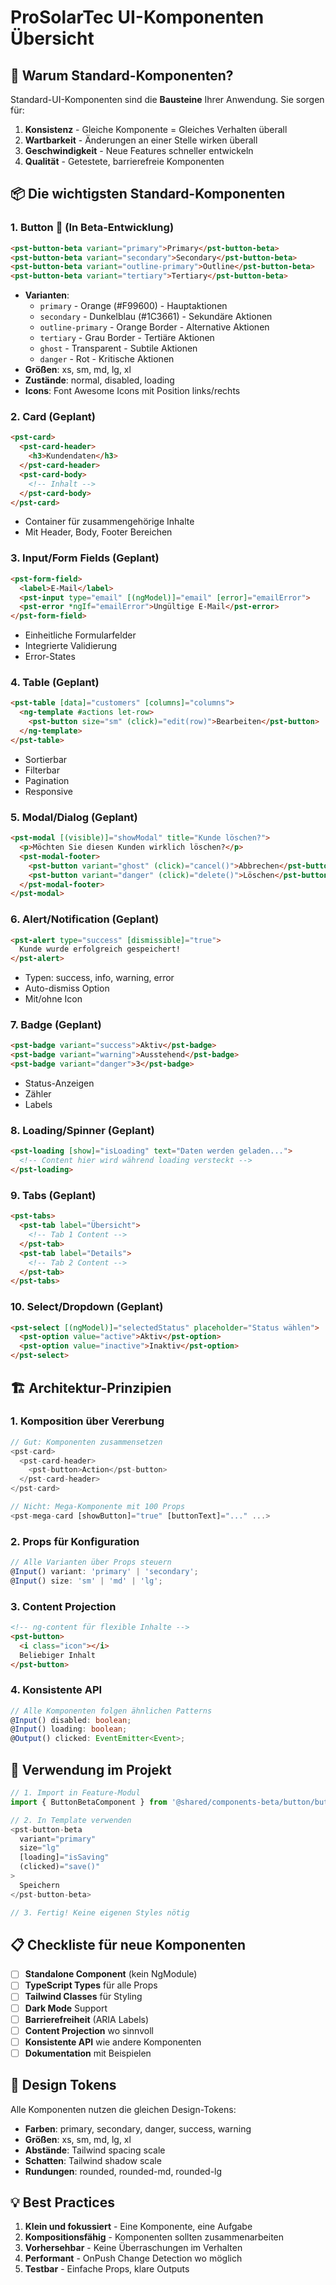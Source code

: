 # ProSolarTec UI-Komponenten Übersicht

## 🎯 Warum Standard-Komponenten?

Standard-UI-Komponenten sind die **Bausteine** Ihrer Anwendung. Sie sorgen für:

1. **Konsistenz** - Gleiche Komponente = Gleiches Verhalten überall
2. **Wartbarkeit** - Änderungen an einer Stelle wirken überall
3. **Geschwindigkeit** - Neue Features schneller entwickeln
4. **Qualität** - Getestete, barrierefreie Komponenten

## 📦 Die wichtigsten Standard-Komponenten

### 1. **Button** 🚧 (In Beta-Entwicklung)
```html
<pst-button-beta variant="primary">Primary</pst-button-beta>
<pst-button-beta variant="secondary">Secondary</pst-button-beta>
<pst-button-beta variant="outline-primary">Outline</pst-button-beta>
<pst-button-beta variant="tertiary">Tertiary</pst-button-beta>
```
- **Varianten**: 
  - `primary` - Orange (#F99600) - Hauptaktionen
  - `secondary` - Dunkelblau (#1C3661) - Sekundäre Aktionen
  - `outline-primary` - Orange Border - Alternative Aktionen
  - `tertiary` - Grau Border - Tertiäre Aktionen
  - `ghost` - Transparent - Subtile Aktionen
  - `danger` - Rot - Kritische Aktionen
- **Größen**: xs, sm, md, lg, xl
- **Zustände**: normal, disabled, loading
- **Icons**: Font Awesome Icons mit Position links/rechts

### 2. **Card** (Geplant)
```html
<pst-card>
  <pst-card-header>
    <h3>Kundendaten</h3>
  </pst-card-header>
  <pst-card-body>
    <!-- Inhalt -->
  </pst-card-body>
</pst-card>
```
- Container für zusammengehörige Inhalte
- Mit Header, Body, Footer Bereichen

### 3. **Input/Form Fields** (Geplant)
```html
<pst-form-field>
  <label>E-Mail</label>
  <pst-input type="email" [(ngModel)]="email" [error]="emailError">
  <pst-error *ngIf="emailError">Ungültige E-Mail</pst-error>
</pst-form-field>
```
- Einheitliche Formularfelder
- Integrierte Validierung
- Error-States

### 4. **Table** (Geplant)
```html
<pst-table [data]="customers" [columns]="columns">
  <ng-template #actions let-row>
    <pst-button size="sm" (click)="edit(row)">Bearbeiten</pst-button>
  </ng-template>
</pst-table>
```
- Sortierbar
- Filterbar
- Pagination
- Responsive

### 5. **Modal/Dialog** (Geplant)
```html
<pst-modal [(visible)]="showModal" title="Kunde löschen?">
  <p>Möchten Sie diesen Kunden wirklich löschen?</p>
  <pst-modal-footer>
    <pst-button variant="ghost" (click)="cancel()">Abbrechen</pst-button>
    <pst-button variant="danger" (click)="delete()">Löschen</pst-button>
  </pst-modal-footer>
</pst-modal>
```

### 6. **Alert/Notification** (Geplant)
```html
<pst-alert type="success" [dismissible]="true">
  Kunde wurde erfolgreich gespeichert!
</pst-alert>
```
- Typen: success, info, warning, error
- Auto-dismiss Option
- Mit/ohne Icon

### 7. **Badge** (Geplant)
```html
<pst-badge variant="success">Aktiv</pst-badge>
<pst-badge variant="warning">Ausstehend</pst-badge>
<pst-badge variant="danger">3</pst-badge>
```
- Status-Anzeigen
- Zähler
- Labels

### 8. **Loading/Spinner** (Geplant)
```html
<pst-loading [show]="isLoading" text="Daten werden geladen...">
  <!-- Content hier wird während loading versteckt -->
</pst-loading>
```

### 9. **Tabs** (Geplant)
```html
<pst-tabs>
  <pst-tab label="Übersicht">
    <!-- Tab 1 Content -->
  </pst-tab>
  <pst-tab label="Details">
    <!-- Tab 2 Content -->
  </pst-tab>
</pst-tabs>
```

### 10. **Select/Dropdown** (Geplant)
```html
<pst-select [(ngModel)]="selectedStatus" placeholder="Status wählen">
  <pst-option value="active">Aktiv</pst-option>
  <pst-option value="inactive">Inaktiv</pst-option>
</pst-select>
```

## 🏗️ Architektur-Prinzipien

### 1. **Komposition über Vererbung**
```typescript
// Gut: Komponenten zusammensetzen
<pst-card>
  <pst-card-header>
    <pst-button>Action</pst-button>
  </pst-card-header>
</pst-card>

// Nicht: Mega-Komponente mit 100 Props
<pst-mega-card [showButton]="true" [buttonText]="..." ...>
```

### 2. **Props für Konfiguration**
```typescript
// Alle Varianten über Props steuern
@Input() variant: 'primary' | 'secondary';
@Input() size: 'sm' | 'md' | 'lg';
```

### 3. **Content Projection**
```html
<!-- ng-content für flexible Inhalte -->
<pst-button>
  <i class="icon"></i>
  Beliebiger Inhalt
</pst-button>
```

### 4. **Konsistente API**
```typescript
// Alle Komponenten folgen ähnlichen Patterns
@Input() disabled: boolean;
@Input() loading: boolean;
@Output() clicked: EventEmitter<Event>;
```

## 🚀 Verwendung im Projekt

```typescript
// 1. Import in Feature-Modul
import { ButtonBetaComponent } from '@shared/components-beta/button/button-beta.component';

// 2. In Template verwenden
<pst-button-beta 
  variant="primary"
  size="lg"
  [loading]="isSaving"
  (clicked)="save()"
>
  Speichern
</pst-button-beta>

// 3. Fertig! Keine eigenen Styles nötig
```

## 📋 Checkliste für neue Komponenten

- [ ] **Standalone Component** (kein NgModule)
- [ ] **TypeScript Types** für alle Props
- [ ] **Tailwind Classes** für Styling
- [ ] **Dark Mode** Support
- [ ] **Barrierefreiheit** (ARIA Labels)
- [ ] **Content Projection** wo sinnvoll
- [ ] **Konsistente API** wie andere Komponenten
- [ ] **Dokumentation** mit Beispielen

## 🎨 Design Tokens

Alle Komponenten nutzen die gleichen Design-Tokens:

- **Farben**: primary, secondary, danger, success, warning
- **Größen**: xs, sm, md, lg, xl
- **Abstände**: Tailwind spacing scale
- **Schatten**: Tailwind shadow scale
- **Rundungen**: rounded, rounded-md, rounded-lg

## 💡 Best Practices

1. **Klein und fokussiert** - Eine Komponente, eine Aufgabe
2. **Kompositionsfähig** - Komponenten sollten zusammenarbeiten
3. **Vorhersehbar** - Keine Überraschungen im Verhalten
4. **Performant** - OnPush Change Detection wo möglich
5. **Testbar** - Einfache Props, klare Outputs
